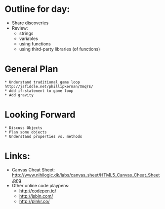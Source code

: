 Outline for day:
=======
* Share discoveries
* Review:
	* strings
	* variables
	* using functions
	* using third-party libraries (of functions)

General Plan
=======
	* Understand traditional game loop http://jsfiddle.net/phillipkerman/Xmq7E/
	* Add if-statement to game loop
	* Add gravity

Looking Forward
=======
	* Discuss Objects
	* Plan some objects
	* Understand properties vs. methods

Links:
===== 
* Canvas Cheat Sheet: http://www.nihilogic.dk/labs/canvas_sheet/HTML5_Canvas_Cheat_Sheet.png
* Other online code playpens:
	* http://codepen.io/
	* http://jsbin.com/
	* http://plnkr.co/